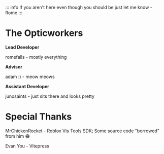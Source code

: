 ::: info
If you aren't here even though you should be just let me know - Rome
:::

# The Opticworkers


**Lead Developer**

romefalls - mostly everything

**Advisor**

adam :) - meow meows

**Assistant Developer**

junosaints - just sits there and looks pretty

# Special Thanks

MrChickenRocket - Roblox Vis Tools SDK; Some source code "borrowed" from him :grin:


Evan You - Vitepress